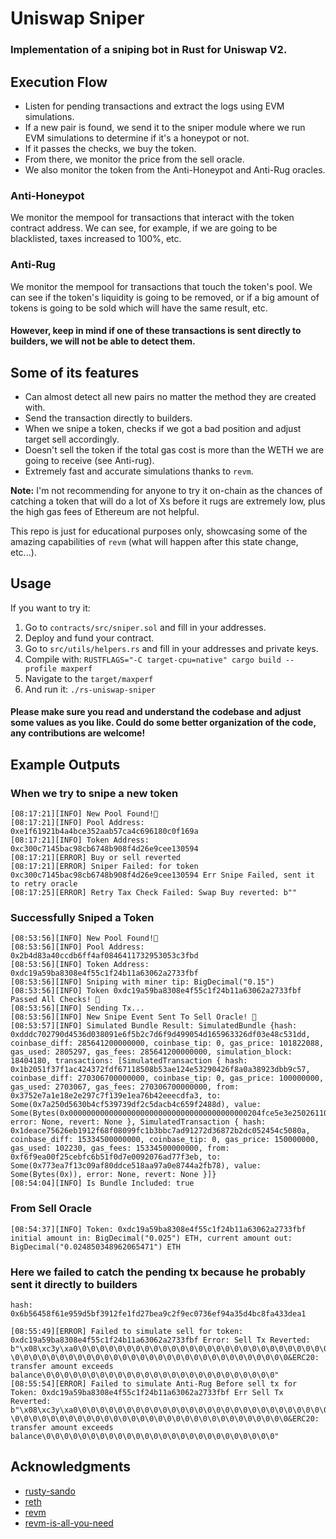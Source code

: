 # Uniswap Sniper

### Implementation of a sniping bot in Rust for Uniswap V2.

## Execution Flow

- Listen for pending transactions and extract the logs using EVM simulations.
- If a new pair is found, we send it to the sniper module where we run EVM simulations to determine if it's a honeypot or not.
- If it passes the checks, we buy the token.
- From there, we monitor the price from the sell oracle.
- We also monitor the token from the Anti-Honeypot and Anti-Rug oracles.

### Anti-Honeypot

We monitor the mempool for transactions that interact with the token contract address. We can see, for example, if we are going to be blacklisted, taxes increased to 100%, etc.

### Anti-Rug

We monitor the mempool for transactions that touch the token's pool. We can see if the token's liquidity is going to be removed, or if a big amount of tokens is going to be sold which will have the same result, etc.

#### However, keep in mind if one of these transactions is sent directly to builders, we will not be able to detect them.

## Some of its features

- Can almost detect all new pairs no matter the method they are created with.
- Send the transaction directly to builders.
- When we snipe a token, checks if we got a bad position and adjust target sell accordingly.
- Doesn't sell the token if the total gas cost is more than the WETH we are going to receive (see Anti-rug).
- Extremely fast and accurate simulations thanks to `revm`.

**Note:** I'm not recommending for anyone to try it on-chain as the chances of catching a token that will do a lot of Xs before it rugs are extremely low, plus the high gas fees of Ethereum are not helpful.

This repo is just for educational purposes only, showcasing some of the amazing capabilities of `revm` (what will happen after this state change, etc...).

## Usage

If you want to try it:

1. Go to `contracts/src/sniper.sol` and fill in your addresses.
2. Deploy and fund your contract.
3. Go to `src/utils/helpers.rs` and fill in your addresses and private keys.
4. Compile with: `RUSTFLAGS="-C target-cpu=native" cargo build --profile maxperf`
5. Navigate to the `target/maxperf`
6. And run it: `./rs-uniswap-sniper`


#### Please make sure you read and understand the codebase and adjust some values as you like. Could do some better organization of the code, any contributions are welcome!

## Example Outputs

### When we try to snipe a new token

```
[08:17:21][INFO] New Pool Found!🚀
[08:17:21][INFO] Pool Address: 0xe1f61921b4a4bce352aab57ca4c696180c0f169a
[08:17:21][INFO] Token Address: 0xc300c7145bac98cb6748b908f4d26e9cee130594
[08:17:21][ERROR] Buy or sell reverted
[08:17:21][ERROR] Sniper Failed: for token 0xc300c7145bac98cb6748b908f4d26e9cee130594 Err Snipe Failed, sent it to retry oracle
[08:17:25][ERROR] Retry Tax Check Failed: Swap Buy reverted: b""
```


### Successfully Sniped a Token

```
[08:53:56][INFO] New Pool Found!🚀
[08:53:56][INFO] Pool Address: 0x2b4d83a40ccdb6ff4af0846411732953053c3fbd
[08:53:56][INFO] Token Address: 0xdc19a59ba8308e4f55c1f24b11a63062a2733fbf
[08:53:56][INFO] Sniping with miner tip: BigDecimal("0.15")
[08:53:56][INFO] Token 0xdc19a59ba8308e4f55c1f24b11a63062a2733fbf Passed All Checks! 🚀
[08:53:56][INFO] Sending Tx...
[08:53:56][INFO] New Snipe Event Sent To Sell Oracle! 🚀
[08:53:57][INFO] Simulated Bundle Result: SimulatedBundle {hash: 0xdddc702790d4536d038091e6f5b2c7d6f9d499054d165963326df03e48c531dd, coinbase_diff: 285641200000000, coinbase_tip: 0, gas_price: 101822088, gas_used: 2805297, gas_fees: 285641200000000, simulation_block: 18404180, transactions: [SimulatedTransaction { hash: 0x1b2051f37f1ac424372fdf67118508b53ae124e53290426f8a0a38923dbb9c57, coinbase_diff: 270306700000000, coinbase_tip: 0, gas_price: 100000000, gas_used: 2703067, gas_fees: 270306700000000, from: 0x3752e7a1e18e2e297c7f139e1ea76b42eeecdfa3, to: Some(0x7a250d5630b4cf539739df2c5dacb4c659f2488d), value: Some(Bytes(0x0000000000000000000000000000000000000000204fce5e3e25026110000000000000000000000000000000000000000000000000000001a055690d9db800000000000000000000000000000000000000000000000073fc196e3c77728b3f61)), error: None, revert: None }, SimulatedTransaction { hash: 0x1deace75626eb1912f68f08099fc1b3bbc7ad91272d36872b2dc052454c5080a, coinbase_diff: 15334500000000, coinbase_tip: 0, gas_price: 150000000, gas_used: 102230, gas_fees: 15334500000000, from: 0xf6f9ea00f25cebfc6b51f0d7e0092076ad77f3eb, to: Some(0x773ea7f13c09af80ddce518aa97a0e8744a2fb78), value: Some(Bytes(0x)), error: None, revert: None }]}
[08:54:04][INFO] Is Bundle Included: true
```


### From Sell Oracle
```
[08:54:37][INFO] Token: 0xdc19a59ba8308e4f55c1f24b11a63062a2733fbf initial amount in: BigDecimal("0.025") ETH, current amount out: BigDecimal("0.024850348962065471") ETH
```

### Here we failed to catch the pending tx because he probably sent it directly to builders
```
hash: 0x6b56458f61e959d5bf3912fe1fd27bea9c2f9ec0736ef94a35d4bc8fa433dea1
```

```
[08:55:49][ERROR] Failed to simulate sell for token: 0xdc19a59ba8308e4f55c1f24b11a63062a2733fbf Error: Sell Tx Reverted: b"\x08\xc3y\xa0\0\0\0\0\0\0\0\0\0\0\0\0\0\0\0\0\0\0\0\0\0\0\0\0\0\0\0\0\0\0\0 \0\0\0\0\0\0\0\0\0\0\0\0\0\0\0\0\0\0\0\0\0\0\0\0\0\0\0\0\0\0\0&ERC20: transfer amount exceeds balance\0\0\0\0\0\0\0\0\0\0\0\0\0\0\0\0\0\0\0\0\0\0\0\0\0\0"
[08:55:54][ERROR] Failed to simulate Anti-Rug Before sell tx for Token: 0xdc19a59ba8308e4f55c1f24b11a63062a2733fbf Err Sell Tx Reverted: b"\x08\xc3y\xa0\0\0\0\0\0\0\0\0\0\0\0\0\0\0\0\0\0\0\0\0\0\0\0\0\0\0\0\0\0\0\0 \0\0\0\0\0\0\0\0\0\0\0\0\0\0\0\0\0\0\0\0\0\0\0\0\0\0\0\0\0\0\0&ERC20: transfer amount exceeds balance\0\0\0\0\0\0\0\0\0\0\0\0\0\0\0\0\0\0\0\0\0\0\0\0\0\0"
```


## Acknowledgments

- [rusty-sando](https://github.com/mouseless-eth/rusty-sando)
- [reth](https://github.com/paradigmxyz/reth)
- [revm](https://github.com/bluealloy/revm)
- [revm-is-all-you-need](https://github.com/solidquant/revm-is-all-you-need)
